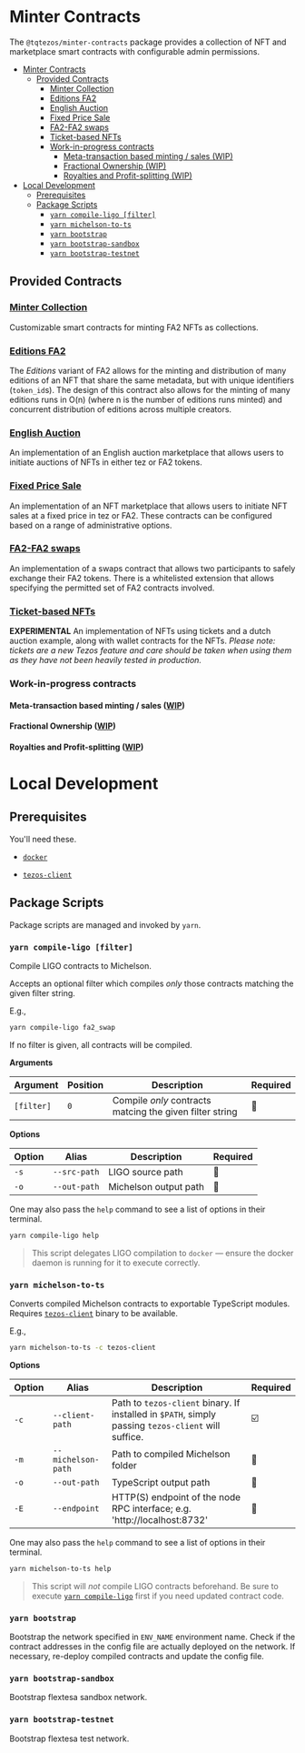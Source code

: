 # Minter Contracts

The `@tqtezos/minter-contracts` package provides a collection of NFT and marketplace smart contracts with configurable admin permissions.

- [Minter Contracts](#minter-contracts)
  - [Provided Contracts](#provided-contracts)
    - [Minter Collection](#minter-collection)
    - [Editions FA2](#editions-fa2)
    - [English Auction](#english-auction)
    - [Fixed Price Sale](#fixed-price-sale)
    - [FA2-FA2 swaps](#fa2-fa2-swaps)
    - [Ticket-based NFTs](#ticket-based-nfts)
    - [Work-in-progress contracts](#work-in-progress-contracts)
      - [Meta-transaction based minting / sales (WIP)](#meta-transaction-based-minting--sales-wip)
      - [Fractional Ownership (WIP)](#fractional-ownership-wip)
      - [Royalties and Profit-splitting (WIP)](#royalties-and-profit-splitting-wip)
- [Local Development](#local-development)
  - [Prerequisites](#prerequisites)
  - [Package Scripts](#package-scripts)
    - [`yarn compile-ligo [filter]`](#yarn-compile-ligo-filter)
    - [`yarn michelson-to-ts`](#yarn-michelson-to-ts)
    - [`yarn bootstrap`](#yarn-bootstrap)
    - [`yarn bootstrap-sandbox`](#yarn-bootstrap-sandbox)
    - [`yarn bootstrap-testnet`](#yarn-bootstrap-testnet)

## Provided Contracts

### [Minter Collection](ligo/src/minter_collection)

Customizable smart contracts for minting FA2 NFTs as collections.

### [Editions FA2](ligo/src/minter_collection/editions)
The _Editions_ variant of FA2 allows for the minting and distribution of many editions of an NFT that share the same metadata, but with unique identifiers (`token_id`s). The design of this contract also allows for the minting of many editions runs in O(n) (where n is the number of editions runs minted) and concurrent distribution of editions across multiple creators.

### [English Auction](ligo/src/english_auction)

An implementation of an English auction marketplace that allows users to initiate auctions of NFTs in either tez or FA2 tokens.

### [Fixed Price Sale](ligo/src/fixed_price_sale)

An implementation of an NFT marketplace that allows users to initiate NFT sales at a fixed price in tez or FA2. These contracts can be configured based on a range of administrative options.

### [FA2-FA2 swaps](ligo/src/swaps)

An implementation of a swaps contract that allows two participants to safely exchange their FA2 tokens.
There is a whitelisted extension that allows specifying the permitted set of FA2 contracts involved.

### [Ticket-based NFTs](ligo/src/tickets)

**EXPERIMENTAL** An implementation of NFTs using tickets and a dutch auction example, along with wallet contracts for the NFTs. _Please note: tickets are a new Tezos feature and care should be taken when using them as they have not been heavily tested in production._

### Work-in-progress contracts

#### Meta-transaction based minting / sales ([WIP](https://github.com/tqtezos/minter-sdk/pull/33))

#### Fractional Ownership ([WIP](https://github.com/tqtezos/smart-contracts/pull/57))

#### Royalties and Profit-splitting ([WIP](https://github.com/tqtezos/minter-sdk/pull/40))


# Local Development

## Prerequisites

You'll need these.

- [`docker`](https://www.docker.com/products/docker-desktop)

- [`tezos-client`](https://assets.tqtezos.com/docs/setup/1-tezos-client/)

## Package Scripts

Package scripts are managed and invoked by `yarn`.


### `yarn compile-ligo [filter]`

Compile LIGO contracts to Michelson. 

Accepts an optional filter which compiles _only_ those contracts matching the given filter string. 

E.g., 
```bash
yarn compile-ligo fa2_swap
```

If no filter is given, all contracts will be compiled.

**Arguments**

| Argument   | Position    | Description                                                | Required |
| --------   | ----------- | ---------------------------------------------------------  | -------- | 
| `[filter]` | `0`         | Compile _only_ contracts matcing the given filter string   | 🔘        |


**Options**

| Option | Alias               | Description              | Required |
| ------ | ------------------- | -----------------------  | -------- | 
| `-s`   |`--src-path`         | LIGO source path         | 🔘       |
| `-o`   |`--out-path`         | Michelson output path    | 🔘       |

One may also pass the `help` command to see a list of options in their terminal.
```bash
yarn compile-ligo help
```

> This script delegates LIGO compilation to `docker` — ensure the docker daemon is running for it to execute correctly.

### `yarn michelson-to-ts`

Converts compiled Michelson contracts to exportable TypeScript modules. Requires [`tezos-client`](https://assets.tqtezos.com/docs/setup/1-tezos-client/) binary to be available.

E.g.,
```bash
yarn michelson-to-ts -c tezos-client
```

**Options**

| Option | Alias               | Description                                                                                          | Required |
| ------ | ------------------- | -----------------------------------------------------------------------                              | -------- | 
| `-c`   |`--client-path`      | Path to `tezos-client` binary. If installed in `$PATH`, simply passing `tezos-client` will suffice.  | ☑️        |
| `-m`   |`--michelson-path`   | Path to compiled Michelson folder                                                                    | 🔘       |
| `-o`   |`--out-path`         | TypeScript output path                                                                               | 🔘       |
| `-E`   |`--endpoint`         | HTTP(S) endpoint of the node RPC interface; e.g. 'http://localhost:8732'                             | 🔘       |


One may also pass the `help` command to see a list of options in their terminal.
```bash
yarn michelson-to-ts help
```

> This script will _not_ compile LIGO contracts beforehand. Be sure to execute [`yarn compile-ligo`](#yarn-compile-ligo-filter) first if you need updated contract code.

### `yarn bootstrap` 
Bootstrap the network specified in `ENV_NAME` environment name.
Check if the contract addresses in the config file are actually deployed on
the network. If necessary, re-deploy compiled contracts and update the config
file.

### `yarn bootstrap-sandbox` 
Bootstrap flextesa sandbox network.

### `yarn bootstrap-testnet`
Bootstrap flextesa test network.
